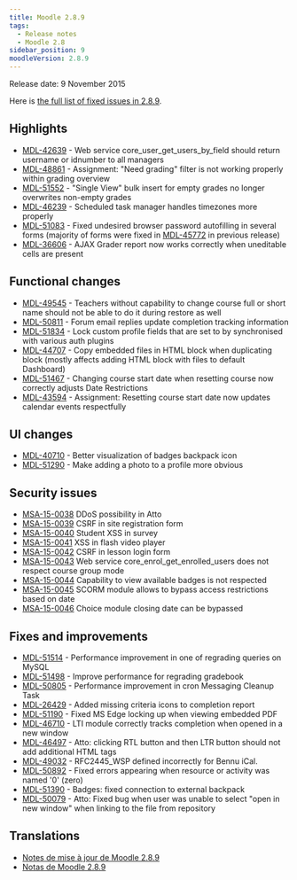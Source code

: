 ```yaml
---
title: Moodle 2.8.9
tags:
  - Release notes
  - Moodle 2.8
sidebar_position: 9
moodleVersion: 2.8.9
---
```

Release date: 9 November 2015

Here is [the full list of fixed issues in 2.8.9](https://tracker.moodle.org/secure/IssueNavigator!executeAdvanced.jspa?jqlQuery=project+%3D+mdl+AND+resolution+%3D+fixed+AND+fixVersion+in+%28%222.8.9%22%29+ORDER+BY+priority+DESC&runQuery=true&clear=true).

## Highlights

- [MDL-42639](https://tracker.moodle.org/browse/MDL-42639) - Web service core_user_get_users_by_field should return username or idnumber to all managers
- [MDL-48861](https://tracker.moodle.org/browse/MDL-48861) - Assignment: "Need grading" filter is not working properly within grading overview
- [MDL-51552](https://tracker.moodle.org/browse/MDL-51552) - "Single View" bulk insert for empty grades no longer overwrites non-empty grades
- [MDL-46239](https://tracker.moodle.org/browse/MDL-46239) - Scheduled task manager handles timezones more properly
- [MDL-51083](https://tracker.moodle.org/browse/MDL-51083) - Fixed undesired browser password autofilling in several forms (majority of forms were fixed in [MDL-45772](https://tracker.moodle.org/browse/MDL-45772) in previous release)
- [MDL-36606](https://tracker.moodle.org/browse/MDL-36606) - AJAX Grader report now works correctly when uneditable cells are present

## Functional changes

- [MDL-49545](https://tracker.moodle.org/browse/MDL-49545) - Teachers without capability to change course full or short name should not be able to do it during restore as well
- [MDL-50811](https://tracker.moodle.org/browse/MDL-50811) - Forum email replies update completion tracking information
- [MDL-51834](https://tracker.moodle.org/browse/MDL-51834) - Lock custom profile fields that are set to by synchronised with various auth plugins
- [MDL-44707](https://tracker.moodle.org/browse/MDL-44707) - Copy embedded files in HTML block when duplicating block (mostly affects adding HTML block with files to default Dashboard)
- [MDL-51467](https://tracker.moodle.org/browse/MDL-51467) - Changing course start date when resetting course now correctly adjusts Date Restrictions
- [MDL-43594](https://tracker.moodle.org/browse/MDL-43594) - Assignment: Resetting course start date now updates calendar events respectfully

## UI changes

- [MDL-40710](https://tracker.moodle.org/browse/MDL-40710) - Better visualization of badges backpack icon
- [MDL-51290](https://tracker.moodle.org/browse/MDL-51290) - Make adding a photo to a profile more obvious

## Security issues

- [MSA-15-0038](https://moodle.org/mod/forum/discuss.php?d=323229) DDoS possibility in Atto
- [MSA-15-0039](https://moodle.org/mod/forum/discuss.php?d=323230) CSRF in site registration form
- [MSA-15-0040](https://moodle.org/mod/forum/discuss.php?d=323231) Student XSS in survey
- [MSA-15-0041](https://moodle.org/mod/forum/discuss.php?d=323232) XSS in flash video player
- [MSA-15-0042](https://moodle.org/mod/forum/discuss.php?d=323233) CSRF in lesson login form
- [MSA-15-0043](https://moodle.org/mod/forum/discuss.php?d=323234) Web service core_enrol_get_enrolled_users does not respect course group mode
- [MSA-15-0044](https://moodle.org/mod/forum/discuss.php?d=323235) Capability to view available badges is not respected
- [MSA-15-0045](https://moodle.org/mod/forum/discuss.php?d=323236) SCORM module allows to bypass access restrictions based on date
- [MSA-15-0046](https://moodle.org/mod/forum/discuss.php?d=323237) Choice module closing date can be bypassed

## Fixes and improvements

- [MDL-51514](https://tracker.moodle.org/browse/MDL-51514) - Performance improvement in one of regrading queries on MySQL
- [MDL-51498](https://tracker.moodle.org/browse/MDL-51498) - Improve performance for regrading gradebook
- [MDL-50805](https://tracker.moodle.org/browse/MDL-50805) - Performance improvement in cron Messaging Cleanup Task
- [MDL-26429](https://tracker.moodle.org/browse/MDL-26429) - Added missing criteria icons to completion report
- [MDL-51190](https://tracker.moodle.org/browse/MDL-51190) - Fixed MS Edge locking up when viewing embedded PDF
- [MDL-46710](https://tracker.moodle.org/browse/MDL-46710) - LTI module correctly tracks completion when opened in a new window
- [MDL-46497](https://tracker.moodle.org/browse/MDL-46497) - Atto: clicking RTL button and then LTR button should not add additional HTML tags
- [MDL-49032](https://tracker.moodle.org/browse/MDL-49032) - RFC2445_WSP defined incorrectly for Bennu iCal.
- [MDL-50892](https://tracker.moodle.org/browse/MDL-50892) - Fixed errors appearing when resource or activity was named '0' (zero)
- [MDL-51390](https://tracker.moodle.org/browse/MDL-51390) - Badges: fixed connection to external backpack
- [MDL-50079](https://tracker.moodle.org/browse/MDL-50079) - Atto: Fixed bug when user was unable to select "open in new window" when linking to the file from repository

## Translations

- [Notes de mise à jour de Moodle 2.8.9](https://docs.moodle.org/fr/Notes_de_mise_à_jour_de_Moodle_2.8.9)
- [Notas de Moodle 2.8.9](https://docs.moodle.org/es/Notas_de_Moodle_2.8.9)
